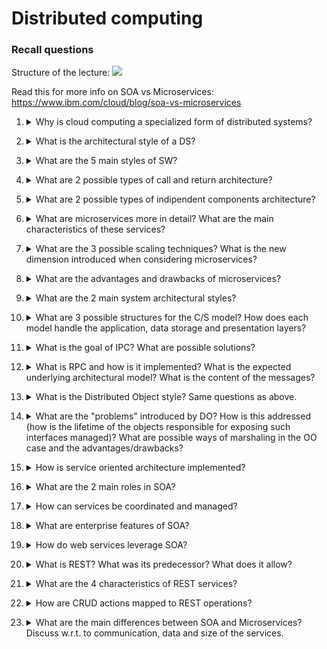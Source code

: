 # Distributed computing

### Recall questions

Structure of the lecture:
![](../../../CLD/cds2.png) 
 
Read this for more info on SOA vs Microservices: https://www.ibm.com/cloud/blog/soa-vs-microservices


1. <details markdown=1><summary markdown="span"> Why is cloud computing a specialized form of distributed systems? </summary>
    
    \
    CC is a ==specialized form of DS that introduces utilization models for remotely provisioning scalable and measured resources==. \
    It appears an ==one whole resources== to the users and relies on ==messages for communication==.

</details>

2. <details markdown=1><summary markdown="span"> What is the architectural style of a DS? </summary>
    
    \
    Defines the ==hardware architecture of the system and the role of each component==. The logical view is handled by the the SW architecture.

</details>

3. <details markdown=1><summary markdown="span"> What are the 5 main styles of SW? </summary>
    
    \
    5 main styles:
    - ==call and return==;
    - ==indipendent components==: multiple decoupled component;
    - datacentered;
    - data flow;
    - virtual machine.

</details>

4. <details markdown=1><summary markdown="span"> What are 2 possible types of call and return architecture? </summary>
    
    \
    Call and return:
    1. ==top down approach== to break functions into multiple ==sub-procedures (components)== executed by multiple nodes calling them (==messages = call to function==);
    2. layered approach to create ==multiple layers of abstraction, as seen for example in communication protocols==.

</details>

5. <details markdown=1><summary markdown="span"> What are 2 possible types of indipendent components architecture? </summary>
    
    \
    Indipendent components:
    1. ==event based==, in which each process can interact with each other through ==lists of events==. A process can publish his list of events and the "interested" processes can subscribe to that list.
    2. ==microservices==

</details>

6. <details markdown=1><summary markdown="span"> What are microservices more in detail? What are the main characteristics of these services? </summary>
    
    \
    Architectural style that ==structures an application as a collection of services== that are:
    - highly mantainable and testable
    - ==loosely coupled==
    - ==indipendently deployable==
    - managed by a small team

</details>

7. <details markdown=1><summary markdown="span"> What are the 3 possible scaling techniques? What is the new dimension introduced when considering microservices? </summary>
    
    \
    ![](../../../CLD/cds1.png) \
    Microservices allow for ==functional scaling==, i.e. scaling only those services that are creating a bottlebeck (impossible with duplication or data partitioning.)

</details>

8. <details markdown=1><summary markdown="span"> What are the advantages and drawbacks of microservices? </summary>
    
    \
    Advantages: besides the ones mentioned before, the are:
    - ==fault isolation==
    - possibility for ==continous delivery and deployment==  

    Drawbacks:
    - deciding ==which microservices to use is not simple==;
    - a micro-services based cloud is as ==hard to manage as a distributed systems==, so all the problems of DS apply.

</details>

9. <details markdown=1><summary markdown="span"> What are the 2 main system architectural styles? </summary>
    
    \
    SA styles:
    - ==client/server (C/S)==
    - ==p2p: highly scalable and decentralized, need to handle consistency==

</details>

10. <details markdown=1><summary markdown="span"> What are 3 possible structures for the C/S model? How does each model handle the application, data storage and presentation layers?</summary>
    
    \
    Three modes:
    - ==thin client==: server handles data and application logic, client handles the presentation;
    - ==fat client==: server handles data, client handles application logic and presentation;
    - ==multi tiered==: data storage, application logic and presentation are seen as multiple tiers that can be scaled according to the needs of the users.

</details>

11. <details markdown=1><summary markdown="span"> What is the goal of IPC? What are possible solutions? </summary>
    
    \
    IPC ==connects the SW components and allows them to share data in form of messages==. \
    Solutions:
    - ==RPC== : procedural style
    - ==DO/DOF== : OO style
    - ==SOA==: service oriented

</details>

12. <details markdown=1><summary markdown="span"> What is RPC and how is it implemented? What is the expected underlying architectural model? What is the content of the messages? </summary>
    
    \
    Remote procedure call ==allows to execute procedures (functions) on other machines==. It is implemented as ==RPC Library== and ==RPC Service==. The underlying architectural model is a ==C/S model==. \
    The ==messages are automatically created and contain all the value necessary to compute the final result==. Note that messages must be ==marshalled== to be able to be sent between nodes.

</details>

13. <details markdown=1><summary markdown="span">  What is the Distributed Object style? Same questions as above.</summary>
    
    \
    Like ==RPC for OO==, but the ==methods are exposed by objects through interfaces==. The underlying arch. model is C/S.  

</details>

14. <details markdown=1><summary markdown="span"> What are the "problems" introduced by DO?  How is this addressed (how is the lifetime of the objects responsible for exposing such interfaces managed)? What are possible ways of marshaling in the OO case and the advantages/drawbacks?</summary>
    
    \
    RPC is stateless, but DO must take into account the state of the objects and their lifetime.  \
    For what regards the objects exposing the interfaces, it depends on the model:
    - ==server based==: object has its own life
    - ==client based==: object creating only to execute the remote procedure

    For what regards marshaling, it can either be done by ==value==, duplicating the object, or ==by reference, through an object proxy and an object skeleton== - the latter being more consistent but also more complex.

</details>

15. <details markdown=1><summary markdown="span"> How is service oriented architecture implemented? </summary>
    
    \
    A ==software component== with the following characteristics is ==incapsulated in a service==:
    - ==explicit boundaries==
    - ==autonomous services==: indipently deployable, failure tolerant, etc...;
    - ==shared schema and contracts==: contracts expose the structure of services/messages;
    - ==compatibility based on policies==

</details>

16. <details markdown=1><summary markdown="span"> What are the 2 main roles in SOA? </summary>
    
    \
    We have 2 major roles:
    - service ==provider==
    - service ==consumer==
    
    And 3 components:
    - service consumer and provider
    - service ==registry==: it contains ==metadata on available services== and the server in which they are ==located==

</details>

17. <details markdown=1><summary markdown="span"> How can services be coordinated and managed? </summary>
    
    \
    We have 2 ways of managing services:
    - ==orchestration: the orchestrator coordinates the services==
    - ==choreography==: no orchestrator

</details>

18. <details markdown=1><summary markdown="span">  What are enterprise features of SOA?</summary>
    
    \
    Features:
    - ==Standardized service contract==: to facilitate interoperability
    - ==Loose coupling== 
    - ==Abstraction==: to hide technical implementation details
    - ==Autonomy==: services control themselves
    - ==Lack of state==:  stateless to foster reuse and multiple customers support
    - ==Discoverability==: description documents other then schema and contract
    - ==Composability==: by means of orchestration/choreography

</details>

19. <details markdown=1><summary markdown="span"> How do web services leverage SOA? </summary>
    
    \
    ![](../../../CLD/cds3.png)

</details>

20. <details markdown=1><summary markdown="span">  What is REST? What was its predecessor? What does it allow?</summary>
    
    \
    Created as an alternative to SOAP, ==REST stands for Representational State Transfer== and allows to ==use HTTP methods to implement operations requested by Web Services==.

</details>

21. <details markdown=1><summary markdown="span"> What are the 4 characteristics of REST services? </summary>
    
    \
    REST services follow 4 basic design principles:
    - be ==stateless==
    - use ==HTTP methods explicitely==
    - transfer ==XML,JSON== or both
    - ==expose directory structure like URIs==

</details>

22. <details markdown=1><summary markdown="span"> How are CRUD actions mapped to REST operations? </summary>
    
    \
    Mappings:
    - create $\to$ POST
    - retrieve $\to$ GET
    - update/change state $\to$ PUT
    - remove/delete $\to$ DELETE

</details>

23. <details markdown=1><summary markdown="span"> What are the main differences between SOA and Microservices? Discuss w.r.t. to communication, data and size of the services. </summary>
    
    \
    SOA:
    - communication: ==slow, complex, uses SOAP==
    - data: ==global data model + shared server==
    - size: ==few large services==

    Microservices:
    - communication: ==REST + message broker==
    - data: ==each microservice has its own server==
    - size: ==many small services==

</details>